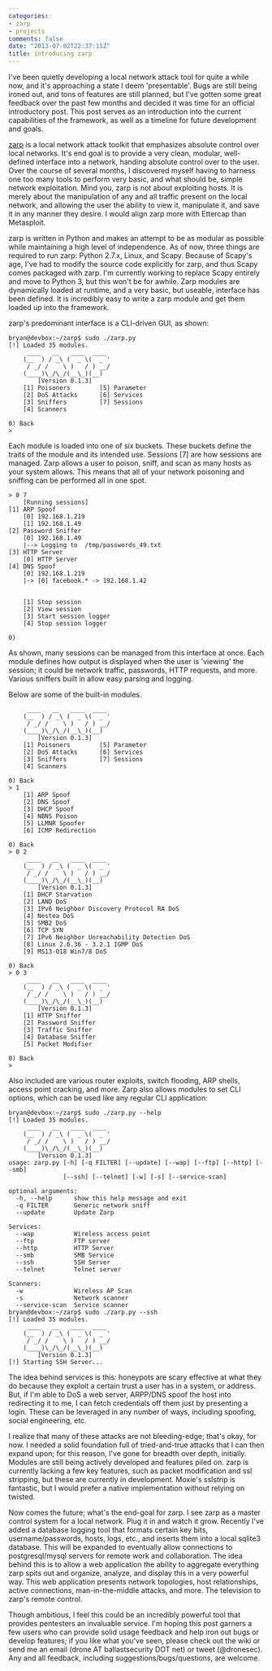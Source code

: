 ```yaml
---
categories:
- zarp
- projects
comments: false
date: "2013-07-02T22:37:15Z"
title: introducing zarp
---
```


I've been quietly developing a local network attack tool for quite a while now, and it's approaching a state I deem 'presentable'.  Bugs are still being ironed out, and tons of features are still planned, but I've gotten some great feedback over the past few months and decided it was time for an official introductory post.  This post serves as an introduction into the current capabilities of the framework, as well as a timeline for future development and goals.

[zarp](https://github.com/hatRiot/zarp) is a local network attack toolkit that emphasizes absolute control over local networks.  It's end goal is to provide a very clean, modular, well-defined interface into a network, handing absolute control over to the user.  Over the course of several months, I discovered myself having to harness one too many tools to perform very basic, and what should be, simple network exploitation.  Mind you, zarp is not about exploiting hosts.  It is merely about the manipulation of any and all traffic present on the local network, and allowing the user the ability to view it, manipulate it, and save it in any manner they desire.  I would align zarp more with Ettercap than Metasploit.

zarp is written in Python and makes an attempt to be as modular as possible while maintaining a high level of independence.  As of now, three things are required to run zarp: Python 2.7.x, Linux, and Scapy.  Because of Scapy's age, I've had to modify the source code explicitly for zarp, and thus Scapy comes packaged with zarp.  I'm currently working to replace Scapy entirely and move to Python 3, but this won't be for awhile.  Zarp modules are dynamically loaded at runtime, and a very basic, but useable, interface has been defined.  It is incredibly easy to write a zarp module and get them loaded up into the framework.

zarp's predominant interface is a CLI-driven GUI, as shown:

```
bryan@devbox:~/zarp$ sudo ./zarp.py 
[!] Loaded 35 modules.
     ____   __   ____  ____
    (__  ) / _\ (  _ \(  _ '
     / _/ /    \ )   / ) __/
    (____)\_/\_/(__\_)(__)
        [Version 0.1.3]            
    [1] Poisoners        [5] Parameter
    [2] DoS Attacks      [6] Services 
    [3] Sniffers         [7] Sessions 
    [4] Scanners   

0) Back
> 
```

Each module is loaded into one of six buckets.  These buckets define the traits of the module and its intended use.  Sessions [7] are how sessions are managed.  Zarp allows a user to poison, sniff, and scan as many hosts as your system allows.  This means that all of your network poisoning and sniffing can be performed all in one spot.

```
> 0 7
    [Running sessions]
[1] ARP Spoof
    [0] 192.168.1.219
    [1] 192.168.1.49
[2] Password Sniffer
    [0] 192.168.1.49
    |--> Logging to  /tmp/passwords_49.txt
[3] HTTP Server
    [0] HTTP Server
[4] DNS Spoof
    [0] 192.168.1.219
    |-> [0] facebook.* -> 192.168.1.42


    [1] Stop session
    [2] View session
    [3] Start session logger
    [4] Stop session logger

0) 
```

As shown, many sessions can be managed from this interface at once.  Each module defines how output is displayed when the user is 'viewing' the session; it could be network traffic, passwords, HTTP requests, and more.  Various sniffers built in allow easy parsing and logging. 

Below are some of the built-in modules.

```
     ____   __   ____  ____
    (__  ) / _\ (  _ \(  _ '
     / _/ /    \ )   / ) __/
    (____)\_/\_/(__\_)(__)
        [Version 0.1.3]            
    [1] Poisoners        [5] Parameter
    [2] DoS Attacks      [6] Services 
    [3] Sniffers         [7] Sessions 
    [4] Scanners   

0) Back
> 1
    [1] ARP Spoof
    [2] DNS Spoof
    [3] DHCP Spoof
    [4] NBNS Poison
    [5] LLMNR Spoofer
    [6] ICMP Redirection

0) Back
> 0 2
     ____   __   ____  ____
    (__  ) / _\ (  _ \(  _ '
     / _/ /    \ )   / ) __/
    (____)\_/\_/(__\_)(__)
        [Version 0.1.3]            
    [1] DHCP Starvation
    [2] LAND DoS
    [3] IPv6 Neighbor Discovery Protocol RA DoS
    [4] Nestea DoS
    [5] SMB2 DoS
    [6] TCP SYN
    [7] IPv6 Neighbor Unreachability Detection DoS
    [8] Linux 2.6.36 - 3.2.1 IGMP DoS
    [9] MS13-018 Win7/8 DoS

0) Back
> 0 3
     ____   __   ____  ____
    (__  ) / _\ (  _ \(  _ '
     / _/ /    \ )   / ) __/
    (____)\_/\_/(__\_)(__)
        [Version 0.1.3]            
    [1] HTTP Sniffer
    [2] Password Sniffer
    [3] Traffic Sniffer
    [4] Database Sniffer
    [5] Packet Modifier

0) Back
> 
```

Also included are various router exploits, switch flooding, ARP shells, access point cracking, and more.  Zarp also allows modules to set CLI options, which can be used like any regular CLI application:

```
bryan@devbox:~/zarp$ sudo ./zarp.py --help
[!] Loaded 35 modules.
     ____   __   ____  ____
    (__  ) / _\ (  _ \(  _ '
     / _/ /    \ )   / ) __/
    (____)\_/\_/(__\_)(__)
        [Version 0.1.3]            
usage: zarp.py [-h] [-q FILTER] [--update] [--wap] [--ftp] [--http] [--smb]
               [--ssh] [--telnet] [-w] [-s] [--service-scan]

optional arguments:
  -h, --help      show this help message and exit
  -q FILTER       Generic network sniff
  --update        Update Zarp

Services:
  --wap           Wireless access point
  --ftp           FTP server
  --http          HTTP Server
  --smb           SMB Service
  --ssh           SSH Server
  --telnet        Telnet server

Scanners:
  -w              Wireless AP Scan
  -s              Network scanner
  --service-scan  Service scanner
bryan@devbox:~/zarp$ sudo ./zarp.py --ssh
[!] Loaded 35 modules.
     ____   __   ____  ____
    (__  ) / _\ (  _ \(  _ '
     / _/ /    \ )   / ) __/
    (____)\_/\_/(__\_)(__)
        [Version 0.1.3]            
[!] Starting SSH Server...
```

The idea behind services is this: honeypots are scary effective at what they do because they exploit a certain trust a user has in a system, or address.  But, if I'm able to DoS a web server, ARPP/DNS spoof the host into redirecting it to me, I can fetch credentials off them just by presenting a login.  These can be leveraged in any number of ways, including spoofing, social engineering, etc. 

I realize that many of these attacks are not bleeding-edge; that's okay, for now.  I needed a solid foundation full of tried-and-true attacks that I can then expand upon; for this reason, I've gone for breadth over depth, initially.  Modules are still being actively developed and features piled on.  zarp is currently lacking a few key features, such as packet modification and ssl stripping, but these are currently in development.  Moxie's sslstrip is fantastic, but I would prefer a native implementation without relying on twisted.

Now comes the future; what's the end-goal for zarp.  I see zarp as a master control system for a local network.  Plug it in and watch it grow.  Recently I've added a database logging tool that formats certain key bits, username/passwords, hosts, logs, etc., and inserts them into a local sqlite3 database.  This will be expanded to eventually allow connections to postgresql/mysql servers for remote work and collaboration.  The idea behind this is to allow a web application the ability to aggregate everything zarp spits out and organize, analyze, and display this in a very powerful way.  This web application presents network topologies, host relationships, active connections, man-in-the-middle attacks, and more.  The television to zarp's remote control.

Though ambitious, I feel this could be an incredibly powerful tool that provides pentesters an invaluable service.  I'm hoping this post garners a few users who can provide solid usage feedback and help iron out bugs or develop features; if you like what you've seen, please check out the wiki or send me an email (drone AT ballastsecurity DOT net) or tweet (@dronesec).  Any and all feedback, including suggestions/bugs/questions, are welcome.
